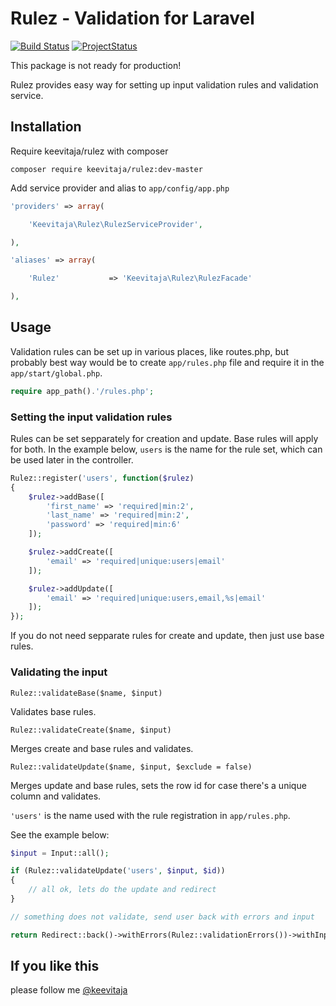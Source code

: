 # Rulez - Validation for Laravel
[![Build Status](https://travis-ci.org/keevitaja/rulez-laravel.png?branch=master)](https://travis-ci.org/keevitaja/rulez-laravel)
[![ProjectStatus](http://stillmaintained.com/keevitaja/rulez-laravel.png)](http://stillmaintained.com/keevitaja/keeper-laravel)

This package is not ready for production!

Rulez provides easy way for setting up input validation rules and validation service.

## Installation

Require keevitaja/rulez with composer

`composer require keevitaja/rulez:dev-master`

Add service provider and alias to `app/config/app.php`

```php
'providers' => array(

    'Keevitaja\Rulez\RulezServiceProvider',

),
```

```php
'aliases' => array(

    'Rulez'           => 'Keevitaja\Rulez\RulezFacade'

),
```

## Usage

Validation rules can be set up in various places, like routes.php, but probably best way would be to create `app/rules.php` file and require it in the `app/start/global.php`.

```php
require app_path().'/rules.php';
```

### Setting the input validation rules

Rules can be set sepparately for creation and update. Base rules will apply for both. In the example below, `users` is the name for the rule set, which can be used later in the controller. 

```php
Rulez::register('users', function($rulez)
{
    $rulez->addBase([
        'first_name' => 'required|min:2',
        'last_name' => 'required|min:2',
        'password' => 'required|min:6'
    ]);

    $rulez->addCreate([
        'email' => 'required|unique:users|email'
    ]);

    $rulez->addUpdate([
        'email' => 'required|unique:users,email,%s|email'
    ]);
});
```

If you do not need sepparate rules for create and update, then just use base rules.

### Validating the input

`Rulez::validateBase($name, $input)` 

Validates base rules.

`Rulez::validateCreate($name, $input)` 

Merges create and base rules and validates.

`Rulez::validateUpdate($name, $input, $exclude = false)`

Merges update and base rules, sets the row id for case there's a unique column and validates. 

`'users'` is the name used with the rule registration in `app/rules.php`.

See the example below:

```php
$input = Input::all();

if (Rulez::validateUpdate('users', $input, $id))
{
    // all ok, lets do the update and redirect
}

// something does not validate, send user back with errors and input

return Redirect::back()->withErrors(Rulez::validationErrors())->withInput();
```

## If you like this

please follow me [@keevitaja](https://twitter.com/keevitaja)